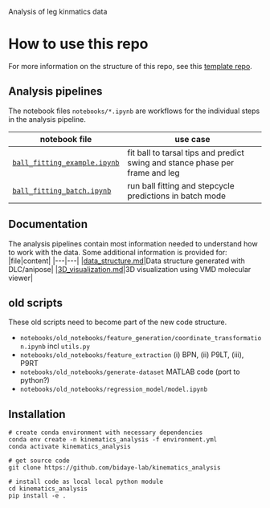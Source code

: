 Analysis of leg kinmatics data

# How to use this repo
For more information on the structure of this repo, 
see this [template repo](https://github.com/bidaye-lab/template_data_pipelines).

## Analysis pipelines
The notebook files `notebooks/*.ipynb` are workflows for the individual steps in the analysis pipeline.

|notebook file|use case|
|---|---|
|[`ball_fitting_example.ipynb`](notebooks/ball_fitting_example.ipynb)| fit ball to tarsal tips and predict swing and stance phase per frame and leg|
|[`ball_fitting_batch.ipynb`](notebooks/ball_fitting_batch.ipynb)| run ball fitting and stepcycle predictions in batch mode |

## Documentation
The analysis pipelines contain most information needed to understand how to work with the data.
Some additional information is provided for:
|file|content|
|---|---|
|[data_structure.md](docs/data_structure.md)|Data structure generated with DLC/anipose|
|[3D_visualization.md](docs/3D_visualization.md)|3D visualization using VMD molecular viewer|

## old scripts
These old scripts need to become part of the new code structure.
- `notebooks/old_notebooks/feature_generation/coordinate_transformation.ipynb` incl `utils.py`
- `notebooks/old_notebooks/feature_extraction` (i) BPN, (ii) P9LT, (iii), P9RT
- `notebooks/old_notebooks/generate-dataset` MATLAB code (port to python?)
- `notebooks/old_notebooks/regression_model/model.ipynb`

## Installation
```
# create conda environment with necessary dependencies
conda env create -n kinematics_analysis -f environment.yml
conda activate kinematics_analysis

# get source code
git clone https://github.com/bidaye-lab/kinematics_analysis

# install code as local local python module
cd kinematics_analysis
pip install -e .
```


